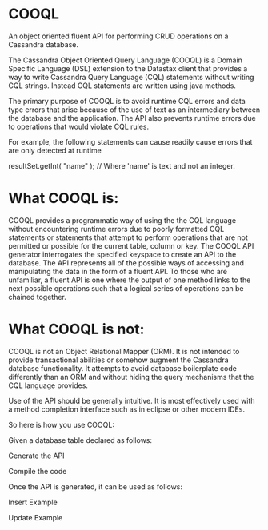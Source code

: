 # COOQL
An object oriented fluent API for performing CRUD operations on a Cassandra database.

The Cassandra Object Oriented Query Language (COOQL) is a Domain Specific Language (DSL) extension to the Datastax client that provides a way to write Cassandra Query Language (CQL) statements without writing CQL strings. Instead CQL statements are written using java methods.

The primary purpose of COOQL is to avoid runtime CQL errors and data type errors that arise because of the use of text as an intermediary between the database and the application. The API also prevents runtime errors due to operations that would violate CQL rules.

For example, the following statements can cause readily cause errors that are only detected at runtime

resultSet.getInt( "name" );	// Where 'name' is text and not an integer.

# What COOQL is:

COOQL provides a programmatic way of using the the CQL language without encountering runtime errors due to poorly formatted CQL statements or statements that attempt to perform operations that are not permitted or possible for the current table, column or key. The COOQL API generator interrogates the specified keyspace to create an API to the database. The API represents all of the possible ways of accessing and manipulating the data in the form of a fluent API. To those who are unfamiliar, a fluent API is one where the output of one method links to the next possible operations such that a logical series of operations can be chained together.

# What COOQL is not:

COOQL is not an Object Relational Mapper (ORM). It is not intended to provide transactional abilities or somehow augment the Cassandra database functionality. It attempts to avoid database boilerplate code differently than an ORM and without hiding the query mechanisms that the CQL language provides.

Use of the API should be generally intuitive. It is most effectively used with a method completion interface such as in eclipse or other modern IDEs.

So here is how you use COOQL:

Given a database table declared as follows:

Generate the API

Compile the code

Once the API is generated, it can be used as follows:

Insert Example


Update Example
